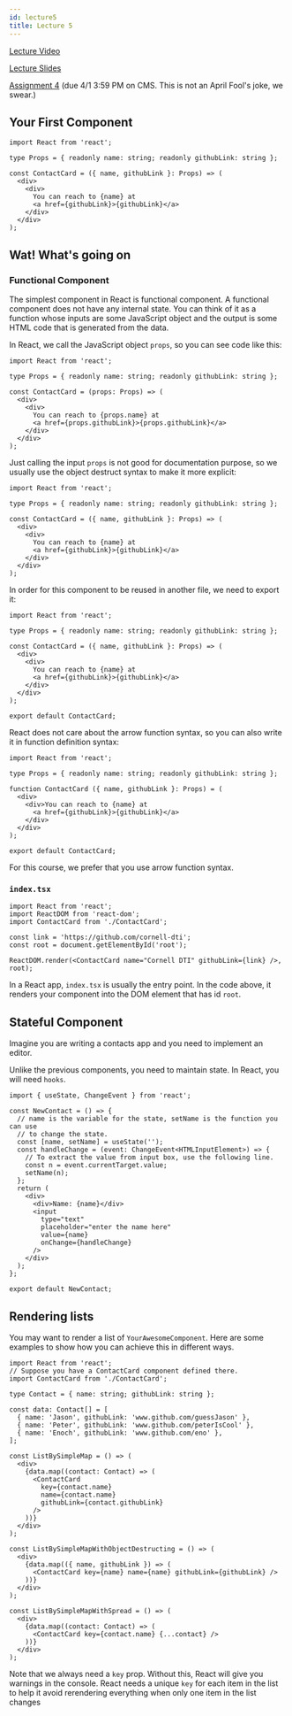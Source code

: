 ```yaml
---
id: lecture5
title: Lecture 5
---
```


[Lecture Video](https://drive.google.com/file/d/1az7P1eYb42oSr8aF1-30lCED9WoRWyVh/view?usp=sharing)

[Lecture Slides](https://docs.google.com/presentation/d/1EkK8zboXxakJYecXWlGR93NvyTevfyy6byxpXZEQVgI/edit?usp=sharing)

[Assignment 4](/docs/assignment4) (due 4/1 3:59 PM on CMS. This is not an April Fool's joke, we swear.)

## Your First Component

```tsx title="ContactCard.tsx"
import React from 'react';

type Props = { readonly name: string; readonly githubLink: string };

const ContactCard = ({ name, githubLink }: Props) => (
  <div>
    <div>
      You can reach to {name} at
      <a href={githubLink}>{githubLink}</a>
    </div>
  </div>
);
```

## Wat! What's going on

### Functional Component

The simplest component in React is functional component. A functional component
does not have any internal state. You can think of it as a function whose inputs
are some JavaScript object and the output is some HTML code that is generated
from the data.

In React, we call the JavaScript object `props`, so you can see code like this:

```tsx title="ContactCard.tsx"
import React from 'react';

type Props = { readonly name: string; readonly githubLink: string };

const ContactCard = (props: Props) => (
  <div>
    <div>
      You can reach to {props.name} at
      <a href={props.githubLink}>{props.githubLink}</a>
    </div>
  </div>
);
```

Just calling the input `props` is not good for documentation purpose, so we
usually use the object destruct syntax to make it more explicit:

```tsx title="ContactCard.tsx"
import React from 'react';

type Props = { readonly name: string; readonly githubLink: string };

const ContactCard = ({ name, githubLink }: Props) => (
  <div>
    <div>
      You can reach to {name} at
      <a href={githubLink}>{githubLink}</a>
    </div>
  </div>
);
```

In order for this component to be reused in another file, we need to export it:

```tsx title="ContactCard.tsx"
import React from 'react';

type Props = { readonly name: string; readonly githubLink: string };

const ContactCard = ({ name, githubLink }: Props) => (
  <div>
    <div>
      You can reach to {name} at
      <a href={githubLink}>{githubLink}</a>
    </div>
  </div>
);

export default ContactCard;
```

React does not care about the arrow function syntax, so you can also write
it in function definition syntax:

```tsx title="ContactCard.tsx"
import React from 'react';

type Props = { readonly name: string; readonly githubLink: string };

function ContactCard ({ name, githubLink }: Props) = (
  <div>
    <div>You can reach to {name} at
      <a href={githubLink}>{githubLink}</a>
    </div>
  </div>
);

export default ContactCard;
```

For this course, we prefer that you use arrow function syntax.

### `index.tsx`

```tsx title="index.tsx"
import React from 'react';
import ReactDOM from 'react-dom';
import ContactCard from './ContactCard';

const link = 'https://github.com/cornell-dti';
const root = document.getElementById('root');

ReactDOM.render(<ContactCard name="Cornell DTI" githubLink={link} />, root);
```

In a React app, `index.tsx` is usually the entry point. In the code above, it
renders your component into the DOM element that has id `root`.

## Stateful Component

Imagine you are writing a contacts app and you need to implement an editor.

Unlike the previous components, you need to maintain state. In React, you will
need `hooks`.

```tsx
import { useState, ChangeEvent } from 'react';

const NewContact = () => {
  // name is the variable for the state, setName is the function you can use
  // to change the state.
  const [name, setName] = useState('');
  const handleChange = (event: ChangeEvent<HTMLInputElement>) => {
    // To extract the value from input box, use the following line.
    const n = event.currentTarget.value;
    setName(n);
  };
  return (
    <div>
      <div>Name: {name}</div>
      <input
        type="text"
        placeholder="enter the name here"
        value={name}
        onChange={handleChange}
      />
    </div>
  );
};

export default NewContact;
```

## Rendering lists

You may want to render a list of `YourAwesomeComponent`. Here are some examples
to show how you can achieve this in different ways.

```tsx
import React from 'react';
// Suppose you have a ContactCard component defined there.
import ContactCard from './ContactCard';

type Contact = { name: string; githubLink: string };

const data: Contact[] = [
  { name: 'Jason', githubLink: 'www.github.com/guessJason' },
  { name: 'Peter', githubLink: 'www.github.com/peterIsCool' },
  { name: 'Enoch', githubLink: 'www.github.com/eno' },
];

const ListBySimpleMap = () => (
  <div>
    {data.map((contact: Contact) => (
      <ContactCard
        key={contact.name}
        name={contact.name}
        githubLink={contact.githubLink}
      />
    ))}
  </div>
);

const ListBySimpleMapWithObjectDestructing = () => (
  <div>
    {data.map(({ name, githubLink }) => (
      <ContactCard key={name} name={name} githubLink={githubLink} />
    ))}
  </div>
);

const ListBySimpleMapWithSpread = () => (
  <div>
    {data.map((contact: Contact) => (
      <ContactCard key={contact.name} {...contact} />
    ))}
  </div>
);
```

Note that we always need a `key` prop. Without this, React will give you
warnings in the console. React needs a unique `key` for each item in the list to
help it avoid rerendering everything when only one item in the list changes
